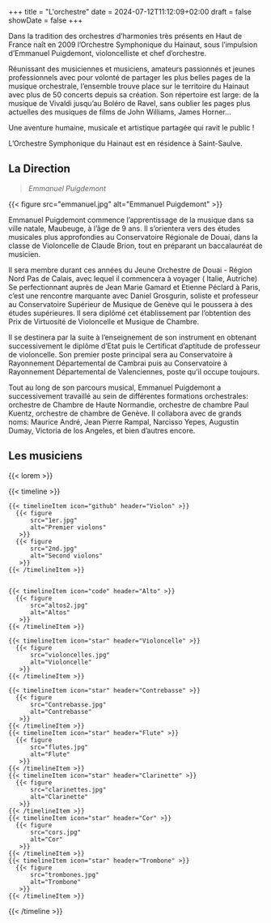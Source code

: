 +++
title = "L'orchestre"
date = 2024-07-12T11:12:09+02:00
draft = false
showDate = false
+++

Dans la tradition des orchestres d’harmonies très
présents en Haut de France naît en 2009 l’Orchestre
Symphonique du Hainaut, sous l’impulsion d’Emmanuel
Puigdemont, violoncelliste et chef d’orchestre.  
  
Réunissant des musiciennes et musiciens, amateurs
passionnés et jeunes professionnels avec pour volonté
de partager les plus belles pages de la musique
orchestrale, l’ensemble trouve place sur le territoire du
Hainaut avec plus de 50 concerts depuis sa création.
Son répertoire est large: de la musique de Vivaldi
jusqu’au Boléro de Ravel, sans oublier les pages plus
actuelles des musiques de films de John Williams,
James Horner…

Une aventure humaine, musicale et artistique partagée
qui ravit le public !

L’Orchestre Symphonique du Hainaut est en résidence
à Saint-Saulve.

## **La Direction**
> *Emmanuel Puigdemont*

{{< figure
    src="emmanuel.jpg"
    alt="Emmanuel Puigdemont"
    >}}

Emmanuel Puigdemont commence l’apprentissage de la
musique dans sa ville natale, Maubeuge, à l’âge de 9 ans.
Il s’orientera vers des études musicales plus approfondies au
Conservatoire Régionale de Douai, dans la classe de
Violoncelle de Claude Brion, tout en préparant un baccalauréat
de musicien.  

Il sera membre durant ces années du Jeune Orchestre de Douai - Région Nord Pas de Calais, avec lequel il commencera à voyager ( Italie, Autriche)
Se perfectionnant auprès de Jean Marie Gamard et Etienne Péclard à Paris, c’est une
rencontre marquante avec Daniel Grosgurin, soliste et professeur au Conservatoire
Supérieur de Musique de Genève qui le poussera à des études supérieures. Il sera
diplômé cet établissement par l’obtention des Prix de Virtuosité de Violoncelle et Musique
de Chambre.

Il se destinera par la suite à l’enseignement de son instrument en obtenant successivement
le diplôme d’Etat puis le Certificat d’aptitude de professeur de violoncelle.
Son premier poste principal sera au Conservatoire à Rayonnement Départemental de
Cambrai puis au Conservatoire à Rayonnement Départemental de Valenciennes, poste
qu’il occupe toujours.  

Tout au long de son parcours musical, Emmanuel Puigdemont a successivement travaillé
au sein de différentes formations orchestrales: orchestre de Chambre de Haute Normandie,
orchestre de chambre Paul Kuentz, orchestre de chambre de Genève. Il collabora avec de
grands noms: Maurice André, Jean Pierre Rampal, Narcisso Yepes, Augustin Dumay,
Victoria de los Angeles, et bien d’autres encore.  
## Les musiciens

{{< lorem >}}



  {{< timeline >}}

    {{< timelineItem icon="github" header="Violon" >}}
      {{< figure
          src="1er.jpg"
          alt="Premier violons"
       >}}
      {{< figure
          src="2nd.jpg"
          alt="Second violons"
       >}}
    {{< /timelineItem >}}


    {{< timelineItem icon="code" header="Alto" >}}
      {{< figure
          src="altos2.jpg"
          alt="Altos"
       >}}
    {{< /timelineItem >}}

    {{< timelineItem icon="star" header="Violoncelle" >}}
      {{< figure
          src="violoncelles.jpg"
          alt="Violoncelle"
       >}}
    {{< /timelineItem >}}

    {{< timelineItem icon="star" header="Contrebasse" >}}
      {{< figure
          src="Contrebasse.jpg"
          alt="Contrebasse"
       >}}
    {{< /timelineItem >}}
    {{< timelineItem icon="star" header="Flute" >}}
      {{< figure
          src="flutes.jpg"
          alt="Flute"
       >}}
    {{< /timelineItem >}}
    {{< timelineItem icon="star" header="Clarinette" >}}
      {{< figure
          src="clarinettes.jpg"
          alt="Clarinette"
       >}}
    {{< /timelineItem >}}
    {{< timelineItem icon="star" header="Cor" >}}
      {{< figure
          src="cors.jpg"
          alt="Cor"
       >}}
    {{< /timelineItem >}}
    {{< timelineItem icon="star" header="Trombone" >}}
      {{< figure
          src="trombones.jpg"
          alt="Trombone"
       >}}
    {{< /timelineItem >}}

  {{< /timeline >}}


